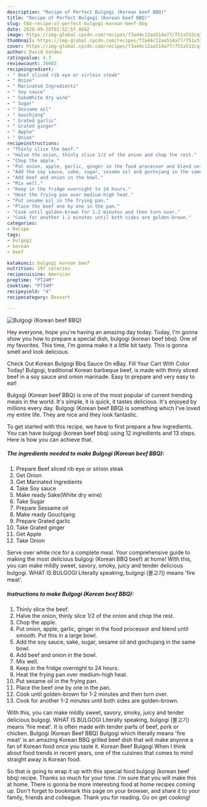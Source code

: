 ```yaml
---
description: "Recipe of Perfect Bulgogi (Korean beef BBQ)"
title: "Recipe of Perfect Bulgogi (Korean beef BBQ)"
slug: 584-recipe-of-perfect-bulgogi-korean-beef-bbq
date: 2020-09-28T02:52:57.868Z
image: https://img-global.cpcdn.com/recipes/f3a44c12aa514a77/751x532cq70/bulgogi-korean-beef-bbq-recipe-main-photo.jpg
thumbnail: https://img-global.cpcdn.com/recipes/f3a44c12aa514a77/751x532cq70/bulgogi-korean-beef-bbq-recipe-main-photo.jpg
cover: https://img-global.cpcdn.com/recipes/f3a44c12aa514a77/751x532cq70/bulgogi-korean-beef-bbq-recipe-main-photo.jpg
author: David Valdez
ratingvalue: 4.7
reviewcount: 36603
recipeingredient:
- " Beef sliced rib eye or sirloin steak"
- " Onion"
- " Marinated Ingredients"
- " Soy sauce"
- " SakeWhite dry wine"
- " Sugar"
- " Sessame oil"
- " Gouchjang"
- " Grated garlic"
- " Grated ginger"
- " Apple"
- " Onion"
recipeinstructions:
- "Thinly slice the beef."
- "Halve the onion, thinly slice 1/2 of the onion and chop the rest."
- "Chop the apple."
- "Put onion, apple, garlic, ginger in the food processor and blend until smooth. Put this in a large bowl."
- "Add the soy sauce, sake, sugar, sesame oil and gochujang in the same bowl."
- "Add beef and onion in the bowl."
- "Mix well."
- "Keep in the fridge overnight to 24 hours."
- "Heat the frying pan over medium-high heat."
- "Put sesame oil in the frying pan."
- "Place the beef one by one in the pan."
- "Cook until golden-brown for 1-2 minutes and then turn over."
- "Cook for another 1-2 minutes until both sides are golden-brown."
categories:
- Recipe
tags:
- bulgogi
- korean
- beef

katakunci: bulgogi korean beef 
nutrition: 197 calories
recipecuisine: American
preptime: "PT24M"
cooktime: "PT34M"
recipeyield: "4"
recipecategory: Dessert

---
```



![Bulgogi (Korean beef BBQ)](https://img-global.cpcdn.com/recipes/f3a44c12aa514a77/751x532cq70/bulgogi-korean-beef-bbq-recipe-main-photo.jpg)

Hey everyone, hope you're having an amazing day today. Today, I'm gonna show you how to prepare a special dish, bulgogi (korean beef bbq). One of my favorites. This time, I'm gonna make it a little bit tasty. This is gonna smell and look delicious.

Check Out Korean Bulgogi Bbq Sauce On eBay. Fill Your Cart With Color Today! Bulgogi, traditional Korean barbeque beef, is made with thinly sliced beef in a soy sauce and onion marinade. Easy to prepare and very easy to eat!

Bulgogi (Korean beef BBQ) is one of the most popular of current trending meals in the world. It's simple, it is quick, it tastes delicious. It's enjoyed by millions every day. Bulgogi (Korean beef BBQ) is something which I've loved my entire life. They are nice and they look fantastic.


To get started with this recipe, we have to first prepare a few ingredients. You can have bulgogi (korean beef bbq) using 12 ingredients and 13 steps. Here is how you can achieve that.

<!--inarticleads1-->

##### The ingredients needed to make Bulgogi (Korean beef BBQ):

1. Prepare  Beef sliced rib eye or sirloin steak
1. Get  Onion
1. Get  Marinated Ingredients
1. Take  Soy sauce
1. Make ready  Sake(White dry wine)
1. Take  Sugar
1. Prepare  Sessame oil
1. Make ready  Gouchjang
1. Prepare  Grated garlic
1. Take  Grated ginger
1. Get  Apple
1. Take  Onion


Serve over white rice for a complete meal. Your comprehensive guide to making the most delicious bulgogi (Korean BBQ beef) at home! With this, you can make mildly sweet, savory, smoky, juicy and tender delicious bulgogi. WHAT IS BULGOGI Literally speaking, bulgogi (불고기) means &#39;fire meat&#39;. 

<!--inarticleads2-->

##### Instructions to make Bulgogi (Korean beef BBQ):

1. Thinly slice the beef.
1. Halve the onion, thinly slice 1/2 of the onion and chop the rest.
1. Chop the apple.
1. Put onion, apple, garlic, ginger in the food processor and blend until smooth. Put this in a large bowl.
1. Add the soy sauce, sake, sugar, sesame oil and gochujang in the same bowl.
1. Add beef and onion in the bowl.
1. Mix well.
1. Keep in the fridge overnight to 24 hours.
1. Heat the frying pan over medium-high heat.
1. Put sesame oil in the frying pan.
1. Place the beef one by one in the pan.
1. Cook until golden-brown for 1-2 minutes and then turn over.
1. Cook for another 1-2 minutes until both sides are golden-brown.


With this, you can make mildly sweet, savory, smoky, juicy and tender delicious bulgogi. WHAT IS BULGOGI Literally speaking, bulgogi (불고기) means &#39;fire meat&#39;. It is often made with tender parts of beef, pork or chicken. Bulgogi (Korean Beef BBQ) Bulgogi which literally means &#39;fire meat&#39; is an amazing Korean BBQ grilled beef dish that will make anyone a fan of Korean food once you taste it. Korean Beef Bulgogi When I think about food trends in recent years, one of the cuisines that comes to mind straight away is Korean food. 

So that is going to wrap it up with this special food bulgogi (korean beef bbq) recipe. Thanks so much for your time. I'm sure that you will make this at home. There is gonna be more interesting food at home recipes coming up. Don't forget to bookmark this page on your browser, and share it to your family, friends and colleague. Thank you for reading. Go on get cooking!
